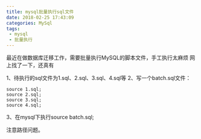 ```yaml
---
title: mysql批量执行sql文件
date: 2018-02-25 17:43:09
categories: MySql
tags:
 - mysql
 - 批量执行
---
```

最近在做数据库迁移工作，需要批量执行MySQL的脚本文件，手工执行太麻烦
网上找了一下，还真有
<!--more-->
1、待执行的sql文件为1.sql、2.sql、3.sql、4.sql等
2、写一个batch.sql文件：

```
source 1.sql;
source 2.sql;
source 3.sql;
source 4.sql;
```
3、在mysql下执行source batch.sql;

注意路径问题。
